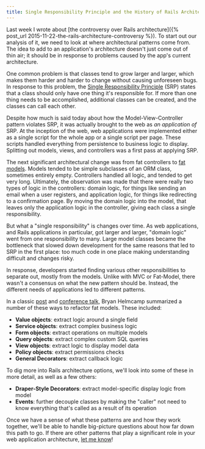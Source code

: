 ```yaml
---
title: Single Responsibility Principle and the History of Rails Architecture
---
```


Last week I wrote about [the controversy over Rails architecture]({% post_url 2015-11-22-the-rails-architecture-controversy %}). To start out our analysis of it, we need to look at where architectural patterns come from. The idea to add to an application's architecture doesn't just come out of thin air; it should be in response to problems caused by the app's current architecture.

One common problem is that classes tend to grow larger and larger, which makes them harder and harder to change without causing unforeseen bugs. In response to this problem, the [Single Responsibility Principle](https://en.wikipedia.org/wiki/Single_responsibility_principle) (SRP) states that a class should only have one thing it's responsible for. If more than one thing needs to be accomplished, additional classes can be created, and the classes can call each other.

Despite how much is said today about how the Model-View-Controller pattern violates SRP, it was actually brought to the web as *an application of* SRP. At the inception of the web, web applications were implemented either as a single script for the whole app or a single script per page. These scripts handled everything from persistence to business logic to display. Splitting out models, views, and controllers was a first pass at applying SRP.

The next significant architectural change was from fat controllers to [fat models](http://weblog.jamisbuck.org/2006/10/18/skinny-controller-fat-model). Models tended to be simple subclasses of an ORM class, sometimes entirely empty. Controllers handled all logic, and tended to get very long. Ultimately, the observation was made that there were really two types of logic in the controllers: domain logic, for things like sending an email when a user registers, and application logic, for things like redirecting to a confirmation page. By moving the domain logic into the model, that leaves only the application logic in the controller, giving each class a single responsibility.

But what a "single responsibility" is changes over time. As web applications, and Rails applications in particular, got larger and larger, "domain logic" went from one responsibility to many. Large model classes became the bottleneck that slowed down development for the same reasons that led to SRP in the first place: too much code in one place making understanding difficult and changes risky.

In response, developers started finding various other responsibilities to separate out, mostly from the models. Unlike with MVC or Fat-Model, there wasn't a consensus on what the new pattern should be. Instead, the different needs of applications led to different patterns.

In a classic [post](http://blog.codeclimate.com/blog/2012/10/17/7-ways-to-decompose-fat-activerecord-models/) and [conference talk](https://youtu.be/5yX6ADjyqyE), Bryan Helmcamp summarized a number of these ways to refactor fat models. These included:

- **Value objects**: extract logic around a single field
- **Service objects**: extract complex business logic
- **Form objects**: extract operations on multiple models
- **Query objects**: extract complex custom SQL queries
- **View objects**: extract logic to display model data
- **Policy objects**: extract permissions checks
- **General Decorators**: extract callback logic

To dig more into Rails architecture options, we'll look into some of these in more detail, as well as a few others:

- **Draper-Style Decorators**: extract model-specific display logic from model
- **Events**: further decouple classes by making the "caller" not need to know everything that's called as a result of its operation

Once we have a sense of what these patterns are and how they work together, we'll be able to handle big-picture questions about how far down this path to go. If there are other patterns that play a significant role in your web application architecture, [let me know](https://twitter.com/CodingItWrong)!